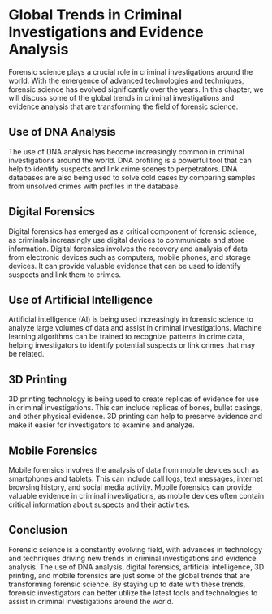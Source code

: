 Global Trends in Criminal Investigations and Evidence Analysis
==============================================================================================

Forensic science plays a crucial role in criminal investigations around the world. With the emergence of advanced technologies and techniques, forensic science has evolved significantly over the years. In this chapter, we will discuss some of the global trends in criminal investigations and evidence analysis that are transforming the field of forensic science.

Use of DNA Analysis
-------------------

The use of DNA analysis has become increasingly common in criminal investigations around the world. DNA profiling is a powerful tool that can help to identify suspects and link crime scenes to perpetrators. DNA databases are also being used to solve cold cases by comparing samples from unsolved crimes with profiles in the database.

Digital Forensics
-----------------

Digital forensics has emerged as a critical component of forensic science, as criminals increasingly use digital devices to communicate and store information. Digital forensics involves the recovery and analysis of data from electronic devices such as computers, mobile phones, and storage devices. It can provide valuable evidence that can be used to identify suspects and link them to crimes.

Use of Artificial Intelligence
------------------------------

Artificial intelligence (AI) is being used increasingly in forensic science to analyze large volumes of data and assist in criminal investigations. Machine learning algorithms can be trained to recognize patterns in crime data, helping investigators to identify potential suspects or link crimes that may be related.

3D Printing
-----------

3D printing technology is being used to create replicas of evidence for use in criminal investigations. This can include replicas of bones, bullet casings, and other physical evidence. 3D printing can help to preserve evidence and make it easier for investigators to examine and analyze.

Mobile Forensics
----------------

Mobile forensics involves the analysis of data from mobile devices such as smartphones and tablets. This can include call logs, text messages, internet browsing history, and social media activity. Mobile forensics can provide valuable evidence in criminal investigations, as mobile devices often contain critical information about suspects and their activities.

Conclusion
----------

Forensic science is a constantly evolving field, with advances in technology and techniques driving new trends in criminal investigations and evidence analysis. The use of DNA analysis, digital forensics, artificial intelligence, 3D printing, and mobile forensics are just some of the global trends that are transforming forensic science. By staying up to date with these trends, forensic investigators can better utilize the latest tools and technologies to assist in criminal investigations around the world.
